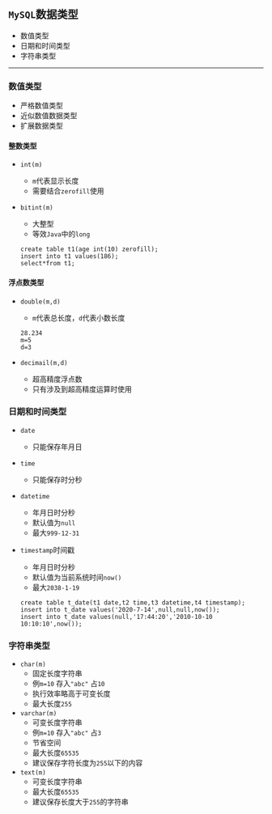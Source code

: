 ## `MySQL`数据类型

- 数值类型
- 日期和时间类型
- 字符串类型
---

### 数值类型

- 严格数值类型
- 近似数值数据类型
- 扩展数据类型

#### 整数类型

- `int(m)`

  - `m`代表显示长度
  - 需要结合`zerofill`使用

- `bitint(m)`

  - 大整型
  - 等效`Java`中的`long`

  ```mysql
  create table t1(age int(10) zerofill);
  insert into t1 values(186);
  select*from t1;
  ```

#### 浮点数类型

- `double(m,d)`

  - `m`代表总长度，`d`代表小数长度

  ```mysql
  28.234
  m=5
  d=3
  ```

- `decimail(m,d)`
  - 超高精度浮点数
  - 只有涉及到超高精度运算时使用

### 日期和时间类型

- `date`

  - 只能保存年月日

- `time`

  - 只能保存时分秒

- `datetime`

  - 年月日时分秒
  - 默认值为`null`
  - 最大`999-12-31`

- `timestamp`时间戳

  - 年月日时分秒
  - 默认值为当前系统时间`now()`
  - 最大`2038-1-19`

  ```mysql
  create table t_date(t1 date,t2 time,t3 datetime,t4 timestamp);
  insert into t_date values('2020-7-14',null,null,now());
  insert into t_date values(null,'17:44:20','2010-10-10 10:10:10',now());
  ```

  

### 字符串类型

- `char(m)`
  - 固定长度字符串
  - 例`m=10` 存入`"abc"` 占`10`
  - 执行效率略高于可变长度
  - 最大长度`255`
- `varchar(m)`
  - 可变长度字符串
  - 例`m=10` 存入`"abc"` 占`3`
  - 节省空间
  - 最大长度`65535`
  - 建议保存字符长度为`255`以下的内容
- `text(m)`
  - 可变长度字符串
  - 最大长度`65535`
  - 建议保存长度大于`255`的字符串